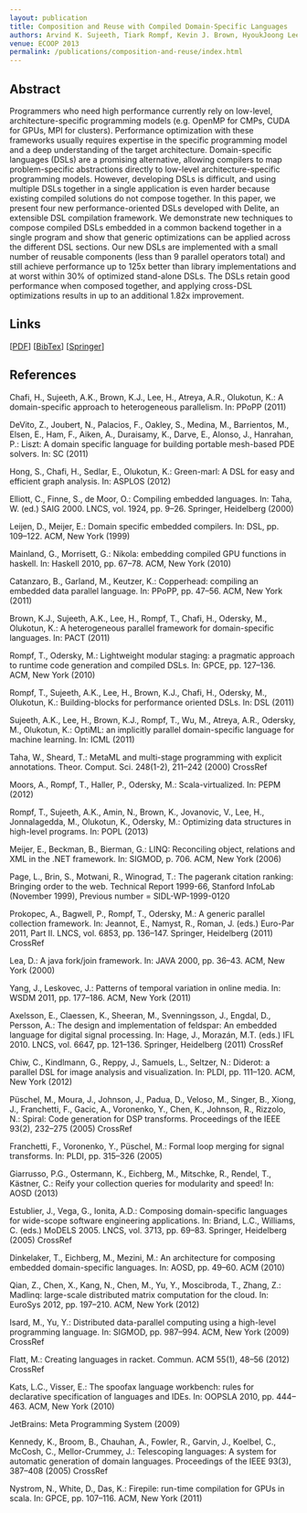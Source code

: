 ```yaml
---
layout: publication
title: Composition and Reuse with Compiled Domain-Specific Languages
authors: Arvind K. Sujeeth, Tiark Rompf, Kevin J. Brown, HyoukJoong Lee, Hassan Chafi, Victoria Popic, Michael Wu, Aleksandar Prokopec, Vojin Jovanovic, Martin Odersky, Kunle Olukotun
venue: ECOOP 2013
permalink: /publications/composition-and-reuse/index.html
---
```



## Abstract

Programmers who need high performance currently rely on low-level, architecture-specific programming models (e.g. OpenMP for CMPs, CUDA for GPUs, MPI for clusters). Performance optimization with these frameworks usually requires expertise in the specific programming model and a deep understanding of the target architecture. Domain-specific languages (DSLs) are a promising alternative, allowing compilers to map problem-specific abstractions directly to low-level architecture-specific programming models. However, developing DSLs is difficult, and using multiple DSLs together in a single application is even harder because existing compiled solutions do not compose together. In this paper, we present four new performance-oriented DSLs developed with Delite, an extensible DSL compilation framework. We demonstrate new techniques to compose compiled DSLs embedded in a common backend together in a single program and show that generic optimizations can be applied across the different DSL sections. Our new DSLs are implemented with a small number of reusable components (less than 9 parallel operators total) and still achieve performance up to 125x better than library implementations and at worst within 30% of optimized stand-alone DSLs. The DSLs retain good performance when composed together, and applying cross-DSL optimizations results in up to an additional 1.82x improvement.


## Links

\[[PDF](/resources/docs/ecoop13_sujeeth.pdf)\]
\[[BibTex](/resources/docs/bibtex/composition-reuse.bib)\]
\[[Springer](http://link.springer.com/chapter/10.1007%2F978-3-642-39038-8_3)\]


## References

Chafi, H., Sujeeth, A.K., Brown, K.J., Lee, H., Atreya, A.R., Olukotun, K.: A domain-specific approach to heterogeneous parallelism. In: PPoPP (2011)

DeVito, Z., Joubert, N., Palacios, F., Oakley, S., Medina, M., Barrientos, M., Elsen, E., Ham, F., Aiken, A., Duraisamy, K., Darve, E., Alonso, J., Hanrahan, P.: Liszt: A domain specific language for building portable mesh-based PDE solvers. In: SC (2011)

Hong, S., Chafi, H., Sedlar, E., Olukotun, K.: Green-marl: A DSL for easy and efficient graph analysis. In: ASPLOS (2012)

Elliott, C., Finne, S., de Moor, O.: Compiling embedded languages. In: Taha, W. (ed.) SAIG 2000. LNCS, vol. 1924, pp. 9–26. Springer, Heidelberg (2000)

Leijen, D., Meijer, E.: Domain specific embedded compilers. In: DSL, pp. 109–122. ACM, New York (1999)

Mainland, G., Morrisett, G.: Nikola: embedding compiled GPU functions in haskell. In: Haskell 2010, pp. 67–78. ACM, New York (2010)

Catanzaro, B., Garland, M., Keutzer, K.: Copperhead: compiling an embedded data parallel language. In: PPoPP, pp. 47–56. ACM, New York (2011)

Brown, K.J., Sujeeth, A.K., Lee, H., Rompf, T., Chafi, H., Odersky, M., Olukotun, K.: A heterogeneous parallel framework for domain-specific languages. In: PACT (2011)

Rompf, T., Odersky, M.: Lightweight modular staging: a pragmatic approach to runtime code generation and compiled DSLs. In: GPCE, pp. 127–136. ACM, New York (2010)

Rompf, T., Sujeeth, A.K., Lee, H., Brown, K.J., Chafi, H., Odersky, M., Olukotun, K.: Building-blocks for performance oriented DSLs. In: DSL (2011)

Sujeeth, A.K., Lee, H., Brown, K.J., Rompf, T., Wu, M., Atreya, A.R., Odersky, M., Olukotun, K.: OptiML: an implicitly parallel domain-specific language for machine learning. In: ICML (2011)

Taha, W., Sheard, T.: MetaML and multi-stage programming with explicit annotations. Theor. Comput. Sci. 248(1-2), 211–242 (2000) CrossRef

Moors, A., Rompf, T., Haller, P., Odersky, M.: Scala-virtualized. In: PEPM (2012)

Rompf, T., Sujeeth, A.K., Amin, N., Brown, K., Jovanovic, V., Lee, H., Jonnalagedda, M., Olukotun, K., Odersky, M.: Optimizing data structures in high-level programs. In: POPL (2013)

Meijer, E., Beckman, B., Bierman, G.: LINQ: Reconciling object, relations and XML in the .NET framework. In: SIGMOD, p. 706. ACM, New York (2006)

Page, L., Brin, S., Motwani, R., Winograd, T.: The pagerank citation ranking: Bringing order to the web. Technical Report 1999-66, Stanford InfoLab (November 1999), Previous number = SIDL-WP-1999-0120

Prokopec, A., Bagwell, P., Rompf, T., Odersky, M.: A generic parallel collection framework. In: Jeannot, E., Namyst, R., Roman, J. (eds.) Euro-Par 2011, Part II. LNCS, vol. 6853, pp. 136–147. Springer, Heidelberg (2011) CrossRef

Lea, D.: A java fork/join framework. In: JAVA 2000, pp. 36–43. ACM, New York (2000)

Yang, J., Leskovec, J.: Patterns of temporal variation in online media. In: WSDM 2011, pp. 177–186. ACM, New York (2011)

Axelsson, E., Claessen, K., Sheeran, M., Svenningsson, J., Engdal, D., Persson, A.: The design and implementation of feldspar: An embedded language for digital signal processing. In: Hage, J., Morazán, M.T. (eds.) IFL 2010. LNCS, vol. 6647, pp. 121–136. Springer, Heidelberg (2011) CrossRef

Chiw, C., Kindlmann, G., Reppy, J., Samuels, L., Seltzer, N.: Diderot: a parallel DSL for image analysis and visualization. In: PLDI, pp. 111–120. ACM, New York (2012)

Püschel, M., Moura, J., Johnson, J., Padua, D., Veloso, M., Singer, B., Xiong, J., Franchetti, F., Gacic, A., Voronenko, Y., Chen, K., Johnson, R., Rizzolo, N.: Spiral: Code generation for DSP transforms. Proceedings of the IEEE 93(2), 232–275 (2005) CrossRef

Franchetti, F., Voronenko, Y., Püschel, M.: Formal loop merging for signal transforms. In: PLDI, pp. 315–326 (2005)

Giarrusso, P.G., Ostermann, K., Eichberg, M., Mitschke, R., Rendel, T., Kästner, C.: Reify your collection queries for modularity and speed! In: AOSD (2013)

Estublier, J., Vega, G., Ionita, A.D.: Composing domain-specific languages for wide-scope software engineering applications. In: Briand, L.C., Williams, C. (eds.) MoDELS 2005. LNCS, vol. 3713, pp. 69–83. Springer, Heidelberg (2005) CrossRef

Dinkelaker, T., Eichberg, M., Mezini, M.: An architecture for composing embedded domain-specific languages. In: AOSD, pp. 49–60. ACM (2010)

Qian, Z., Chen, X., Kang, N., Chen, M., Yu, Y., Moscibroda, T., Zhang, Z.: Madlinq: large-scale distributed matrix computation for the cloud. In: EuroSys 2012, pp. 197–210. ACM, New York (2012)

Isard, M., Yu, Y.: Distributed data-parallel computing using a high-level programming language. In: SIGMOD, pp. 987–994. ACM, New York (2009) CrossRef

Flatt, M.: Creating languages in racket. Commun. ACM 55(1), 48–56 (2012) CrossRef

Kats, L.C., Visser, E.: The spoofax language workbench: rules for declarative specification of languages and IDEs. In: OOPSLA 2010, pp. 444–463. ACM, New York (2010)

JetBrains: Meta Programming System (2009)

Kennedy, K., Broom, B., Chauhan, A., Fowler, R., Garvin, J., Koelbel, C., McCosh, C., Mellor-Crummey, J.: Telescoping languages: A system for automatic generation of domain languages. Proceedings of the IEEE 93(3), 387–408 (2005) CrossRef

Nystrom, N., White, D., Das, K.: Firepile: run-time compilation for GPUs in scala. In: GPCE, pp. 107–116. ACM, New York (2011)
